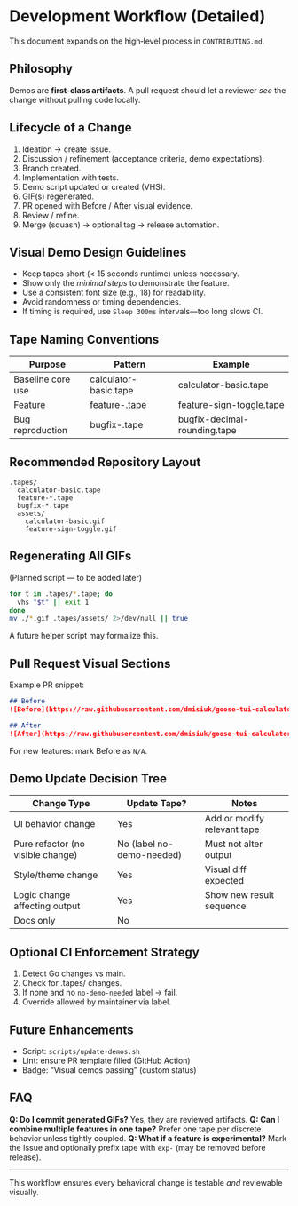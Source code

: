 # Development Workflow (Detailed)

This document expands on the high‑level process in `CONTRIBUTING.md`.

## Philosophy
Demos are **first-class artifacts**. A pull request should let a reviewer *see* the change without pulling code locally.

## Lifecycle of a Change
1. Ideation → create Issue.
2. Discussion / refinement (acceptance criteria, demo expectations).
3. Branch created.
4. Implementation with tests.
5. Demo script updated or created (VHS).
6. GIF(s) regenerated.
7. PR opened with Before / After visual evidence.
8. Review / refine.
9. Merge (squash) → optional tag → release automation.

## Visual Demo Design Guidelines
- Keep tapes short (< 15 seconds runtime) unless necessary.
- Show only the *minimal steps* to demonstrate the feature.
- Use a consistent font size (e.g., 18) for readability.
- Avoid randomness or timing dependencies.
- If timing is required, use `Sleep 300ms` intervals—too long slows CI.

## Tape Naming Conventions
| Purpose | Pattern | Example |
|---------|---------|---------|
| Baseline core use | calculator-basic.tape | calculator-basic.tape |
| Feature | feature-<short>.tape | feature-sign-toggle.tape |
| Bug reproduction | bugfix-<short>.tape | bugfix-decimal-rounding.tape |

## Recommended Repository Layout
```
.tapes/
  calculator-basic.tape
  feature-*.tape
  bugfix-*.tape
  assets/
    calculator-basic.gif
    feature-sign-toggle.gif
```

## Regenerating All GIFs
(Planned script — to be added later)
```bash
for t in .tapes/*.tape; do
  vhs "$t" || exit 1
done
mv ./*.gif .tapes/assets/ 2>/dev/null || true
```
A future helper script may formalize this.

## Pull Request Visual Sections
Example PR snippet:
```markdown
## Before
![Before](https://raw.githubusercontent.com/dmisiuk/goose-tui-calculator/<commit-or-branch>/.tapes/assets/calculator-basic.gif)

## After
![After](https://raw.githubusercontent.com/dmisiuk/goose-tui-calculator/<branch>/.tapes/assets/feature-sign-toggle.gif)
```
For new features: mark Before as `N/A`.

## Demo Update Decision Tree
| Change Type | Update Tape? | Notes |
|-------------|--------------|-------|
| UI behavior change | Yes | Add or modify relevant tape |
| Pure refactor (no visible change) | No (label no-demo-needed) | Must not alter output |
| Style/theme change | Yes | Visual diff expected |
| Logic change affecting output | Yes | Show new result sequence |
| Docs only | No | |

## Optional CI Enforcement Strategy
1. Detect Go changes vs main.
2. Check for .tapes/ changes.
3. If none and no `no-demo-needed` label → fail.
4. Override allowed by maintainer via label.

## Future Enhancements
- Script: `scripts/update-demos.sh`
- Lint: ensure PR template filled (GitHub Action)
- Badge: “Visual demos passing” (custom status)

## FAQ
**Q: Do I commit generated GIFs?**  Yes, they are reviewed artifacts.
**Q: Can I combine multiple features in one tape?** Prefer one tape per discrete behavior unless tightly coupled.
**Q: What if a feature is experimental?** Mark the Issue and optionally prefix tape with `exp-` (may be removed before release).

---
This workflow ensures every behavioral change is testable *and* reviewable visually.

